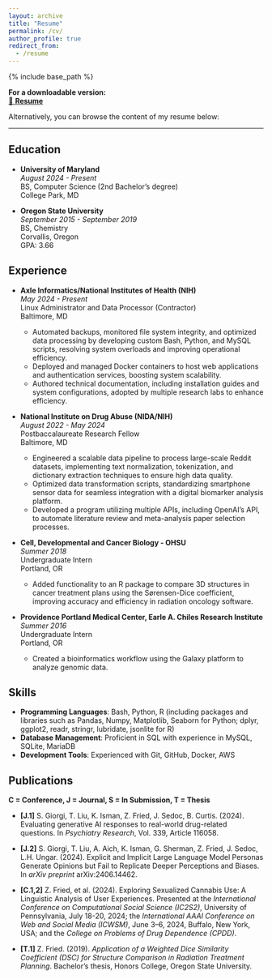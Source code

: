 ```yaml
---
layout: archive
title: "Resume"
permalink: /cv/
author_profile: true
redirect_from:
  - /resume
---
```


{% include base_path %}

**For a downloadable version:**  
[📄 **Resume**](http://zacharyfried.github.io/files/zachary_fried_resume_sept24.pdf)

Alternatively, you can browse the content of my resume below:

---


## Education

- **University of Maryland**  
  *August 2024 - Present*  
  BS, Computer Science (2nd Bachelor’s degree)  
  College Park, MD

- **Oregon State University**  
  *September 2015 - September 2019*  
  BS, Chemistry  
  Corvallis, Oregon  
  GPA: 3.66

## Experience

- **Axle Informatics/National Institutes of Health (NIH)**  
  *May 2024 - Present*  
  Linux Administrator and Data Processor (Contractor)  
  Baltimore, MD  
  - Automated backups, monitored file system integrity, and optimized data processing by developing custom Bash, Python, and MySQL scripts, resolving system overloads and improving operational efficiency.
  - Deployed and managed Docker containers to host web applications and authentication services, boosting system scalability.
  - Authored technical documentation, including installation guides and system configurations, adopted by multiple research labs to enhance efficiency.

- **National Institute on Drug Abuse (NIDA/NIH)**  
  *August 2022 - May 2024*  
  Postbaccalaureate Research Fellow  
  Baltimore, MD  
  - Engineered a scalable data pipeline to process large-scale Reddit datasets, implementing text normalization, tokenization, and dictionary extraction techniques to ensure high data quality.
  - Optimized data transformation scripts, standardizing smartphone sensor data for seamless integration with a digital biomarker analysis platform.
  - Developed a program utilizing multiple APIs, including OpenAI’s API, to automate literature review and meta-analysis paper selection processes.

- **Cell, Developmental and Cancer Biology - OHSU**  
  *Summer 2018*  
  Undergraduate Intern  
  Portland, OR  
  - Added functionality to an R package to compare 3D structures in cancer treatment plans using the Sørensen-Dice coefficient, improving accuracy and efficiency in radiation oncology software.

- **Providence Portland Medical Center, Earle A. Chiles Research Institute**  
  *Summer 2016*  
  Undergraduate Intern  
  Portland, OR  
  - Created a bioinformatics workflow using the Galaxy platform to analyze genomic data.

## Skills

- **Programming Languages**: Bash, Python, R (including packages and libraries such as Pandas, Numpy, Matplotlib, Seaborn for Python; dplyr, ggplot2, readr, stringr, lubridate, jsonlite for R)
- **Database Management**: Proficient in SQL with experience in MySQL, SQLite, MariaDB
- **Development Tools**: Experienced with Git, GitHub, Docker, AWS

## Publications  
**C = Conference, J = Journal, S = In Submission, T = Thesis**

- **[J.1]** S. Giorgi, T. Liu, K. Isman, Z. Fried, J. Sedoc, B. Curtis. (2024). Evaluating generative AI responses to real-world drug-related questions. In *Psychiatry Research*, Vol. 339, Article 116058.
  
- **[J.2]** S. Giorgi, T. Liu, A. Aich, K. Isman, G. Sherman, Z. Fried, J. Sedoc, L.H. Ungar. (2024). Explicit and Implicit Large Language Model Personas Generate Opinions but Fail to Replicate Deeper Perceptions and Biases. In *arXiv preprint* arXiv:2406.14462.

- **[C.1,2]** Z. Fried, et al. (2024). Exploring Sexualized Cannabis Use: A Linguistic Analysis of User Experiences. Presented at the *International Conference on Computational Social Science (IC2S2)*, University of Pennsylvania, July 18-20, 2024; the *International AAAI Conference on Web and Social Media (ICWSM)*, June 3–6, 2024, Buffalo, New York, USA; and the *College on Problems of Drug Dependence (CPDD)*.

- **[T.1]** Z. Fried. (2019). *Application of a Weighted Dice Similarity Coefficient (DSC) for Structure Comparison in Radiation Treatment Planning*. Bachelor’s thesis, Honors College, Oregon State University.